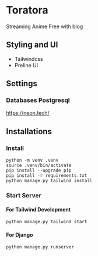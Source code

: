 # Toratora

Streaming Anime Free with blog 

## Styling and UI
- Tailwindcss
- Preline UI

## Settings
### Databases Postgresql
https://neon.tech/

## Installations
### Install 
```
python -m venv .venv
source .venv/bin/activate
pip install --upgrade pip
pip install -r requirements.txt
python manage.py tailwind install
```

### Start Server
#### For Tailwind Development
```
python manage.py tailwind start
```
#### For Django
```
python manage.py runserver
```